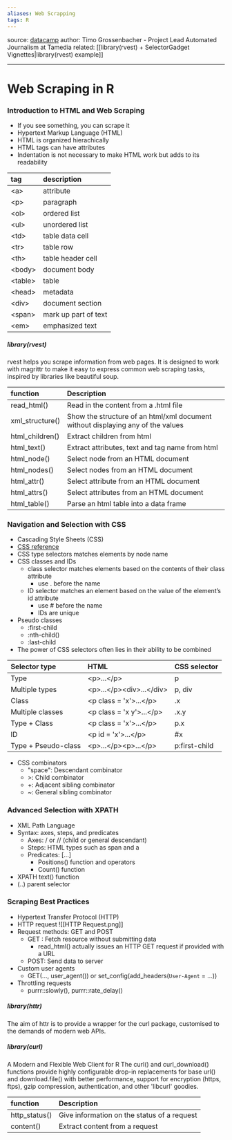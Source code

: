 ```yaml
---
aliases: Web Scrapping
tags: R
---
```

source: [datacamp](https://www.datacamp.com/)
author: Timo Grossenbacher - Project Lead Automated Journalism at Tamedia
related: [[library(rvest) + SelectorGadget Vignettes|library(rvest) example]]

----
# Web Scraping in R
### Introduction to HTML and Web Scraping
* If you see something, you can scrape it
* Hypertext Markup Language (HTML)
* HTML is organized hierachically
* HTML tags can have attributes
* Indentation is not necessary to make HTML work but adds to its readability

| tag      | description          |
|:-------- |:-------------------- |
| \<a>     | attribute            |
| \<p>     | paragraph            |
| \<ol>    | ordered list         |
| \<ul>    | unordered list       |
| \<td>    | table data cell      |
| \<tr>    | table row            |
| \<th>    | table header cell    |
| \<body>  | document body        |
| \<table> | table                |
| \<head>  | metadata             |
| \<div>   | document section     |
| \<span>  | mark up part of text |
| \<em>    | emphasized text      |


##### library(rvest)
rvest helps you scrape information from web pages. It is designed to work with magrittr to make it easy to express common web scraping tasks, inspired by libraries like beautiful soup.

| function        | Description                                                                     |
|:--------------- |:------------------------------------------------------------------------------- |
| read_html()     | Read in the content from a .html file                                           |
| xml_structure() | Show the structure of an html/xml document without displaying any of the values |
| html_children() | Extract children from html                                                      |
| html_text()     | Extract attributes, text and tag name from html                                 |
| html_node()     | Select node from an HTML document                                               |
| html_nodes()    | Select nodes from an HTML document                                              |
| html_attr()     | Select attribute from an HTML document                                          |
| html_attrs()    | Select attributes from an HTML document                                         |
| html_table()    | Parse an html table into a data frame                                           |

### Navigation and Selection with CSS 
* Cascading Style Sheets (CSS)
* [CSS reference](https://developer.mozilla.org/en-US/docs/Web/CSS/Reference)
* CSS type selectors matches elements by node name
* CSS classes and IDs
	* class selector matches elements based on the contents of their class attribute
		* use \. before the name
	* ID selector matches an element based on the value of the element’s id attribute
		* use \# before the name
		* IDs are unique
* Pseudo classes
	*  :first-child
	*  :nth-child()
	*  :last-child
* The power of CSS selectors often lies in their ability to be combined

| Selector type       | HTML                         | CSS selector  |
|:------------------- |:---------------------------- |:------------- |
| Type                | \<p>...\</p>                 | p             |
| Multiple types      | \<p>...\</p>\<div>...\</div> | p, div        |
| Class               | \<p class = 'x'>...\</p>     | .x            |
| Multiple classes    | \<p class = 'x y'>...\</p>   | .x.y          |
| Type + Class        | \<p class = 'x'>...\</p>     | p.x           |
| ID                  | \<p id = 'x'>...\</p>        | \#x           |
| Type + Pseudo-class | \<p>...\</p>\<p>...\</p>     | p:first-child |

* CSS combinators
	* "space": Descendant combinator
	* \>: Child combinator
	* +: Adjacent sibling combinator
	* ~: General sibling combinator

### Advanced Selection with XPATH 
* XML Path Language
* Syntax: axes, steps, and predicates
	* Axes: / or // (child or general descendant)
	* Steps: HTML types such as span and a
	* Predicates: [...]
		* Positions() function and operators 
		* Count() function
* XPATH text() function
* (..) parent selector

### Scraping Best Practices 
* Hypertext Transfer Protocol (HTTP)
* HTTP request
![[HTTP Request.png]]
* Request methods: GET and POST
	* GET : Fetch resource without submitting data
		* read_html() actually issues an HTTP GET request if provided with a URL
	* POST: Send data to server
* Custom user agents
	*  GET(..., user_agent()) or set_config(add_headers(`User-Agent` = ...))
* Throttling requests
	* purrr::slowly(), purrr::rate_delay()

##### library(httr)
The aim of httr is to provide a wrapper for the curl package, customised to the demands of modern web APIs.

##### library(curl)
A Modern and Flexible Web Client for R
The curl() and curl_download() functions provide highly configurable drop-in replacements for base url() and download.file() with better performance, support for encryption (https, ftps), gzip compression, authentication, and other 'libcurl' goodies.

| function      | Description                                 |
|:------------- |:------------------------------------------- |
| http_status() | Give information on the status of a request |
| content()     | Extract content from a request              |
 